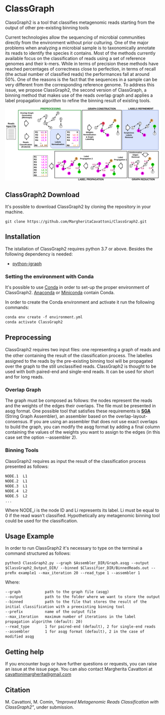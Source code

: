 # ClassGraph
ClassGraph2 is a tool that classifies metagenomic reads starting from the output of other pre-existing binning tools

Current technologies allow the sequencing of microbial communities directly from the environment without prior culturing. One of the major problems when analyzing a microbial sample is to taxonomically annotate its reads to identify the species it contains. Most of the methods currently available focus on the classification of reads using a set of reference genomes and their k-mers. While in terms of precision these methods have reached percentages of correctness close to perfection, in terms of recall (the actual number of classified reads) the performances fall at around 50%. One of the reasons is the fact that the sequences in a sample can be very different from the corresponding reference genome. To address this issue, we propose ClassGraph2, the second version of ClassGraph, a binning  method  that  makes  use  of  the  reads  overlap  graph  and  applies  a label propagation algorithm to refine the binning result of existing tools.

<p align="center">
  <img src="Images/CompletePipeline.png" width="600" title="ClassGraph workflow" alt="ClassGraph workflow">
</p>

## ClassGraph2 Download
It's possible to download ClassGraph2 by cloning the repository in your machine.

```
git clone https://github.com/MargheritaCavattoni/ClassGraph2.git
```
## Installation
The istallation of ClassGraph2 requires python 3.7 or above. Besides the following dependency is needed:
* [python-igraph](https://igraph.org/python/)

### Setting the environment with Conda
It's possible to use [Conda](https://docs.conda.io/en/latest/) in order to set-up the proper environment of ClassGraph2. [Anaconda](https://www.anaconda.com/distribution/) or [Miniconda](https://docs.conda.io/en/latest/miniconda.html) contain Conda.

In order to create the Conda environment and activate it run the following commands:
```
conda env create -f environment.yml
conda activate ClassGraph2
```

## Preprocessing
ClassGraph2 requires two input ﬁles: one representing a graph of reads and the other containing the result of the classiﬁcation process. The labelles assigned to the reads by the pre-existing binning tool will be propagated over the graph to the still unclassified reads. ClassGraph2 is thought to be used with both paired-end and single-end reads. It can be used for short and for long reads.

### Overlap Graph
The graph must be composed as follows: the nodes represent the reads and the weights of the edges their overlaps. The file must be presented in asqg format.
One possible tool that satisfies these requirements is [**SGA**](https://github.com/jts/sga) (String Graph Assembler), an assembler based on the overlap-layout-consensus.
If you are using an assembler that does not use exact overlaps to build the graph, you can modify the asqg format by adding a final column containing the values of the weights you want to assign to the edges (in this case set the option --assembler 2).

### Binning Tools
ClassGraph2 requires as input the result of the classification process presented as follows:
```
NODE.1  L1
NODE.2  L1
NODE.3  L1
NODE.4  L2
NODE.5  L2
...
```
Where NODE_i is the node ID and Li represents its label. Li must be equal to 0 if the read wasn't classified.
Hypothetically any metagenomic binning tool could be used for the classification. 

## Usage Example
In order to run ClassGraph2 it's necessary to type on the terminal a command structured as follows:
```
python3 ClassGraph2.py --graph $Assembler_DIR/Graph.asqg --output $ClassGraph2_Output_DIR/ --binned $Classifier_DIR/BinnedReads.out --preﬁx example1 --max_iteration 20 --read_type 1 --assembler 1
```
Where:
```
--graph           path to the graph file (asqg)
--output          path to the folder where we want to store the output
--binned          path to the file that stores the result of the initial classification with a preexisting binning tool
--prefix          name of the output file
--max_iteration   maximum number of iterations in the label propagation algorithm (default: 20)
--read_type       1 for paired-end (default), 2 for single-end reads
--assembler       1 for asqg format (default), 2 in the case of modified asqg
```
## Getting help
If you encounter bugs or have further questions or requests, you can raise an issue at the issue page. You can also contact Margherita Cavattoni at cavattonimargherita@gmail.com

## Citation
M. Cavattoni, M. Comin,
*"Improved Metagenomic Reads Classification with ClassGraph2"*,
under submission.
